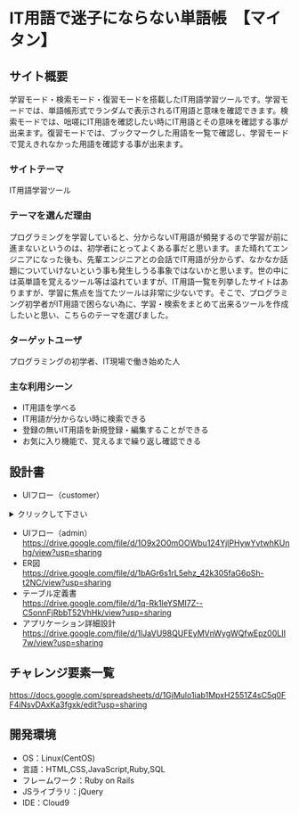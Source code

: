 # IT用語で迷子にならない単語帳　【マイタン】

## サイト概要
学習モード・検索モード・復習モードを搭載したIT用語学習ツールです。学習モードでは、単語帳形式でランダムで表示されるIT用語と意味を確認できます。検索モードでは、咄嗟にIT用語を確認したい時にIT用語とその意味を確認する事が出来ます。復習モードでは、ブックマークした用語を一覧で確認し、学習モードで覚えきれなかった用語を確認する事が出来ます。

### サイトテーマ
IT用語学習ツール

### テーマを選んだ理由
プログラミングを学習していると、分からないIT用語が頻発するので学習が前に進まないというのは、初学者にとってよくある事だと思います。また晴れてエンジニアになった後も、先輩エンジニアとの会話でIT用語が分からず、なかなか話題についていけないという事も発生しうる事象ではないかと思います。世の中には英単語を覚えるツール等は溢れていますが、IT用語一覧を列挙したサイトはありますが、学習に焦点を当てたツールは非常に少ないです。そこで、プログラミング初学者がIT用語で困らない為に、学習・検索をまとめて出来るツールを作成したいと思い、こちらのテーマを選びました。

### ターゲットユーザ
プログラミングの初学者、IT現場で働き始めた人

### 主な利用シーン
- IT用語を学べる
- IT用語が分からない時に検索できる
- 登録の無いIT用語を新規登録・編集することができる
- お気に入り機能で、覚えるまで繰り返し確認できる

## 設計書
- UIフロー（customer）</br>
<details>
<summary>クリックして下さい</summary>

![UIフロー](https://github.com/momoka0508/PF_MAITAN/files/7004043/ui_flows_ec_MAITAN.pdf)

</details>

- UIフロー（admin）</br>
https://drive.google.com/file/d/1O9x2O0mOOWbu124YjlPHywYvtwhKUnhg/view?usp=sharing
- ER図</br>
https://drive.google.com/file/d/1bAGr6s1rL5ehz_42k305faG6pSh-t2NC/view?usp=sharing
- テーブル定義書</br>
https://drive.google.com/file/d/1q-Rk1leYSMI7Z--C5onnFjRbbT52VhHk/view?usp=sharing
- アプリケーション詳細設計</br>
https://drive.google.com/file/d/1lJaVU98QUFEyMVnWygWQfwEpz00LII7w/view?usp=sharing

## チャレンジ要素一覧
https://docs.google.com/spreadsheets/d/1GjMulo1iab1MpxH2551Z4sC5q0FF4iNsvDAxKa3fgxk/edit?usp=sharing

## 開発環境
- OS：Linux(CentOS)
- 言語：HTML,CSS,JavaScript,Ruby,SQL
- フレームワーク：Ruby on Rails
- JSライブラリ：jQuery
- IDE：Cloud9